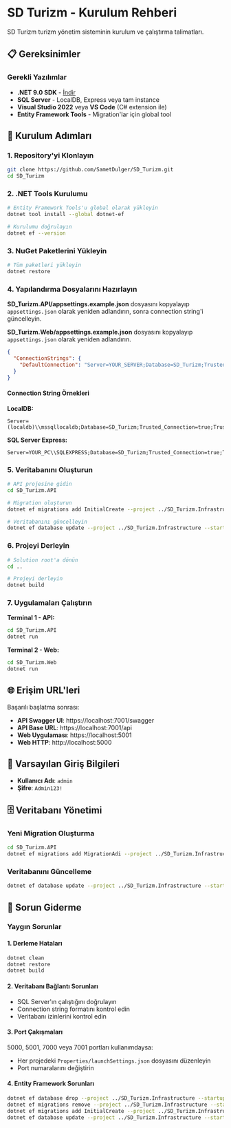 # SD Turizm - Kurulum Rehberi

SD Turizm turizm yönetim sisteminin kurulum ve çalıştırma talimatları.

## 📋 Gereksinimler

### Gerekli Yazılımlar
- **.NET 9.0 SDK** - [İndir](https://dotnet.microsoft.com/download/dotnet/9.0)
- **SQL Server** - LocalDB, Express veya tam instance
- **Visual Studio 2022** veya **VS Code** (C# extension ile)
- **Entity Framework Tools** - Migration'lar için global tool

## 🚀 Kurulum Adımları

### 1. Repository'yi Klonlayın

```bash
git clone https://github.com/SametDulger/SD_Turizm.git
cd SD_Turizm
```

### 2. .NET Tools Kurulumu

```bash
# Entity Framework Tools'u global olarak yükleyin
dotnet tool install --global dotnet-ef

# Kurulumu doğrulayın
dotnet ef --version
```

### 3. NuGet Paketlerini Yükleyin

```bash
# Tüm paketleri yükleyin
dotnet restore
```

### 4. Yapılandırma Dosyalarını Hazırlayın

**SD_Turizm.API/appsettings.example.json** dosyasını kopyalayıp `appsettings.json` olarak yeniden adlandırın, sonra connection string'i güncelleyin.

**SD_Turizm.Web/appsettings.example.json** dosyasını kopyalayıp `appsettings.json` olarak yeniden adlandırın.

```json
{
  "ConnectionStrings": {
    "DefaultConnection": "Server=YOUR_SERVER;Database=SD_Turizm;Trusted_Connection=true;TrustServerCertificate=true;MultipleActiveResultSets=true"
  }
}
```

#### Connection String Örnekleri

**LocalDB:**
```
Server=(localdb)\\mssqllocaldb;Database=SD_Turizm;Trusted_Connection=true;TrustServerCertificate=true;MultipleActiveResultSets=true
```

**SQL Server Express:**
```
Server=YOUR_PC\\SQLEXPRESS;Database=SD_Turizm;Trusted_Connection=true;TrustServerCertificate=true;MultipleActiveResultSets=true
```

### 5. Veritabanını Oluşturun

```bash
# API projesine gidin
cd SD_Turizm.API

# Migration oluşturun
dotnet ef migrations add InitialCreate --project ../SD_Turizm.Infrastructure --startup-project .

# Veritabanını güncelleyin
dotnet ef database update --project ../SD_Turizm.Infrastructure --startup-project .
```

### 6. Projeyi Derleyin

```bash
# Solution root'a dönün
cd ..

# Projeyi derleyin
dotnet build
```

### 7. Uygulamaları Çalıştırın

**Terminal 1 - API:**
```bash
cd SD_Turizm.API
dotnet run
```

**Terminal 2 - Web:**
```bash
cd SD_Turizm.Web
dotnet run
```

## 🌐 Erişim URL'leri

Başarılı başlatma sonrası:

- **API Swagger UI**: https://localhost:7001/swagger
- **API Base URL**: https://localhost:7001/api
- **Web Uygulaması**: https://localhost:5001
- **Web HTTP**: http://localhost:5000

## 🔐 Varsayılan Giriş Bilgileri

- **Kullanıcı Adı**: `admin`
- **Şifre**: `Admin123!`

## 🗄️ Veritabanı Yönetimi

### Yeni Migration Oluşturma

```bash
cd SD_Turizm.API
dotnet ef migrations add MigrationAdi --project ../SD_Turizm.Infrastructure --startup-project .
```

### Veritabanını Güncelleme

```bash
dotnet ef database update --project ../SD_Turizm.Infrastructure --startup-project .
```

## 🐛 Sorun Giderme

### Yaygın Sorunlar

#### 1. Derleme Hataları
```bash
dotnet clean
dotnet restore
dotnet build
```

#### 2. Veritabanı Bağlantı Sorunları
- SQL Server'ın çalıştığını doğrulayın
- Connection string formatını kontrol edin
- Veritabanı izinlerini kontrol edin

#### 3. Port Çakışmaları
5000, 5001, 7000 veya 7001 portları kullanımdaysa:
- Her projedeki `Properties/launchSettings.json` dosyasını düzenleyin
- Port numaralarını değiştirin

#### 4. Entity Framework Sorunları
```bash
dotnet ef database drop --project ../SD_Turizm.Infrastructure --startup-project .
dotnet ef migrations remove --project ../SD_Turizm.Infrastructure --startup-project .
dotnet ef migrations add InitialCreate --project ../SD_Turizm.Infrastructure --startup-project .
dotnet ef database update --project ../SD_Turizm.Infrastructure --startup-project .
```

